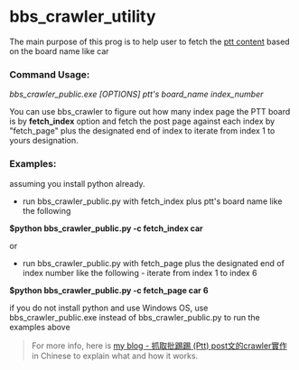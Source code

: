 # bbs_crawler_utility


The main purpose of this prog is to help user to fetch the [ptt content](https://www.ptt.cc/index.html) based on the board name like car


### Command Usage:

*bbs_crawler_public.exe [OPTIONS] ptt's board_name index_number*

You can use bbs_crawler to figure out how many index page the PTT board is by **fetch_index** option and fetch the post page against each index by "fetch_page" plus the designated end of index to iterate from index 1 to yours designation.




### Examples: 
assuming you install python already. 
  
* run bbs_crawler_public.py with fetch_index plus ptt's board name like the following 

**$python bbs_crawler_public.py -c fetch_index car**

or
  
* run bbs_crawler_public.py with fetch_page plus the designated end of index number like the following - iterate from index 1 to index 6

**$python bbs_crawler_public.py -c fetch_page car 6** 

if you do not install python and use Windows OS, use bbs_crawler_public.exe instead of bbs_crawler_public.py to run the examples above 
  
  
>For more info, here is [my blog - 抓取批踢踢 (Ptt) post文的crawler實作](http://paulyang0125.blogspot.com/2014/08/ptt-postcrawler.html) in Chinese to explain what and how it works. 
  
  

